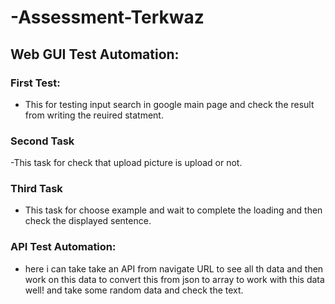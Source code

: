 # -Assessment-Terkwaz

## Web GUI Test Automation:


### First Test:
- This for testing input search in google main page and check the result from writing the reuired statment.
### Second Task
-This task for check that upload picture is upload or not.
### Third Task 
- This task for choose example and wait to complete the loading and then check the displayed sentence.

### API Test Automation:
- here i can take take an API from navigate URL to see all th data and then work on this data to convert this from json to array to work with this data well! and take some random data and check the text. 
